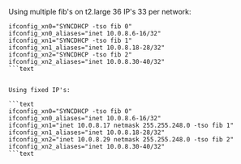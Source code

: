 Using multiple fib's  on t2.large 36 IP's 33 per network:

```text
ifconfig_xn0="SYNCDHCP -tso fib 0"
ifconfig_xn0_aliases="inet 10.0.8.6-16/32"
ifconfig_xn1="SYNCDHCP -tso fib 1"
ifconfig_xn1_aliases="inet 10.0.8.18-28/32"
ifconfig_xn2="SYNCDHCP -tso fib 2"
ifconfig_xn2_aliases="inet 10.0.8.30-40/32"
```text


Using fixed IP's:

```text
ifconfig_xn0="SYNCDHCP -tso fib 0"
ifconfig_xn0_aliases="inet 10.0.8.6-16/32"
ifconfig_xn1="inet 10.0.8.17 netmask 255.255.248.0 -tso fib 1"
ifconfig_xn1_aliases="inet 10.0.8.18-28/32"
ifconfig_xn2="inet 10.0.8.29 netmask 255.255.248.0 -tso fib 2"
ifconfig_xn2_aliases="inet 10.0.8.30-40/32"
```text
